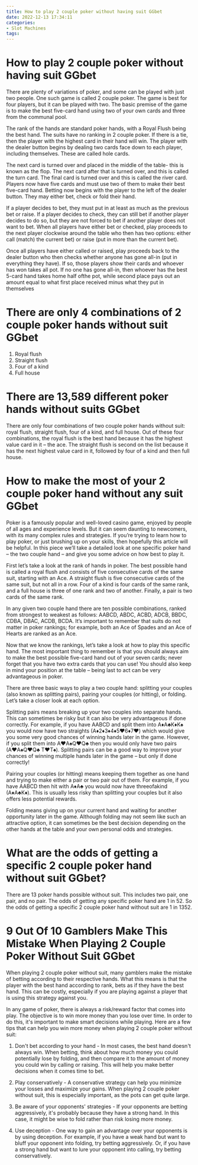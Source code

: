 ```yaml
---
title: How to play 2 couple poker without having suit GGbet
date: 2022-12-13 17:34:11
categories:
- Slot Machines
tags:
---
```



#  How to play 2 couple poker without having suit GGbet

There are plenty of variations of poker, and some can be played with just two people. One such game is called 2 couple poker. The game is best for four players, but it can be played with two. The basic premise of the game is to make the best five-card hand using two of your own cards and three from the communal pool.

The rank of the hands are standard poker hands, with a Royal Flush being the best hand. The suits have no ranking in 2 couple poker. If there is a tie, then the player with the highest card in their hand will win. The player with the dealer button begins by dealing two cards face down to each player, including themselves. These are called hole cards.

The next card is turned over and placed in the middle of the table- this is known as the flop. The next card after that is turned over, and this is called the turn card. The final card is turned over and this is called the river card. Players now have five cards and must use two of them to make their best five-card hand. Betting now begins with the player to the left of the dealer button. They may either bet, check or fold their hand.

If a player decides to bet, they must put in at least as much as the previous bet or raise. If a player decides to check, they can still bet if another player decides to do so, but they are not forced to bet if another player does not want to bet. When all players have either bet or checked, play proceeds to the next player clockwise around the table who then has two options: either call (match) the current bet) or raise (put in more than the current bet).

Once all players have either called or raised, play proceeds back to the dealer button who then checks whether anyone has gone all-in (put in everything they have). If so, those players show their cards and whoever has won takes all pot. If no one has gone all-in, then whoever has the best 5-card hand takes home half ofthe pot, while second place pays out an amount equal to what first place received minus what they put in themselves

#  There are only 4 combinations of 2 couple poker hands without suit GGbet 

1. Royal flush 
2. Straight flush 
3. Four of a kind 
4. Full house 



# There are 13,589 different poker hands without suits GGbet 

There are only four combinations of two couple poker hands without suit: royal flush, straight flush, four of a kind, and full house. Out of these four combinations, the royal flush is the best hand because it has the highest value card in it – the ace. The straight flush is second on the list because it has the next highest value card in it, followed by four of a kind and then full house.

#  How to make the most of your 2 couple poker hand without any suit GGbet 

Poker is a famously popular and well-loved casino game, enjoyed by people of all ages and experience levels. But it can seem daunting to newcomers, with its many complex rules and strategies. If you’re trying to learn how to play poker, or just brushing up on your skills, then hopefully this article will be helpful. In this piece we’ll take a detailed look at one specific poker hand – the two couple hand – and give you some advice on how best to play it.

First let’s take a look at the rank of hands in poker. The best possible hand is called a royal flush and consists of five consecutive cards of the same suit, starting with an Ace. A straight flush is five consecutive cards of the same suit, but not all in a row. Four of a kind is four cards of the same rank, and a full house is three of one rank and two of another. Finally, a pair is two cards of the same rank.

In any given two couple hand there are ten possible combinations, ranked from strongest to weakest as follows: AABCD, ABDC, ACBD, ADCB, BBDC, CDBA, DBAC, ACDB, BCDA. It’s important to remember that suits do not matter in poker rankings; for example, both an Ace of Spades and an Ace of Hearts are ranked as an Ace.

Now that we know the rankings, let’s take a look at how to play this specific hand. The most important thing to remember is that you should always aim to make the best possible five-card hand out of your seven cards; never forget that you have two extra cards that you can use! You should also keep in mind your position at the table – being last to act can be very advantageous in poker.

There are three basic ways to play a two couple hand: splitting your couples (also known as splitting pairs), pairing your couples (or hitting), or folding. Let’s take a closer look at each option.

Splitting pairs means breaking up your two couples into separate hands. This can sometimes be risky but it can also be very advantageous if done correctly. For example, if you have AABCD and split them into A♦A♣K♦K♠ you would now have two straights (A♦2♦3♦4♦5♥6♦7♥) which would give you some very good chances of winning hands later in the game. However, if you split them into A♥A♠Q♥Q♣ then you would only have two pairs (A♥A♠Q♥Q♣ T♥T♠). Splitting pairs can be a good way to improve your chances of winning multiple hands later in the game – but only if done correctly!

Pairing your couples (or hitting) means keeping them together as one hand and trying to make either a pair or two pair out of them. For example, if you have AABCD then hit with A♦A♣ you would now have threeofakind (A♦A♣K♦). This is usually less risky than splitting your couples but it also offers less potential rewards.

Folding means giving up on your current hand and waiting for another opportunity later in the game. Although folding may not seem like such an attractive option, it can sometimes be the best decision depending on the other hands at the table and your own personal odds and strategies.

#  What are the odds of getting a specific 2 couple poker hand without suit GGbet? 

There are 13 poker hands possible without suit. This includes two pair, one pair, and no pair. The odds of getting any specific poker hand are 1 in 52. So the odds of getting a specific 2 couple poker hand without suit are 1 in 1352.

#  9 Out Of 10 Gamblers Make This Mistake When Playing 2 Couple Poker Without Suit GGbet

When playing 2 couple poker without suit, many gamblers make the mistake of betting according to their respective hands. What this means is that the player with the best hand according to rank, bets as if they have the best hand. This can be costly, especially if you are playing against a player that is using this strategy against you.

In any game of poker, there is always a risk/reward factor that comes into play. The objective is to win more money than you lose over time. In order to do this, it's important to make smart decisions while playing. Here are a few tips that can help you win more money when playing 2 couple poker without suit:

1) Don't bet according to your hand - In most cases, the best hand doesn't always win. When betting, think about how much money you could potentially lose by folding, and then compare it to the amount of money you could win by calling or raising. This will help you make better decisions when it comes time to bet.

2) Play conservatively - A conservative strategy can help you minimize your losses and maximize your gains. When playing 2 couple poker without suit, this is especially important, as the pots can get quite large.

3) Be aware of your opponents' strategies - If your opponents are betting aggressively, it's probably because they have a strong hand. In this case, it might be wise to fold rather than risk losing more money.

4) Use deception - One way to gain an advantage over your opponents is by using deception. For example, if you have a weak hand but want to bluff your opponent into folding, try betting aggressively. Or, if you have a strong hand but want to lure your opponent into calling, try betting conservatively.